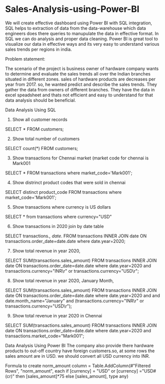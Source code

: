 # Sales-Analysis-using-Power-BI

We will create effective dashboard using Power BI with SQL integration, SQL helps to extraction of data from the data-warehouse which data engineers does there queries to manupulate the data in effective format. In SQL we can do analysis and proper data cleaning. Power BI is great tool to visualize our data in effective ways and its very easy to understand various sales trends per regions in india.


Problem statement:
  
The scenario of the project is business owner of hardware company wants to determine and evaluate the sales trends all over the Indian branches situated in different zones.
sales of hardware products are decreases per year from 2017. so, he wanted predict and describe the sales trends. They gather the data from owners of different branches.
They have the data in excel speadsheet and thats not efficient and easy to understand for that data analysis should be beneficial.
  

Data Analysis Using SQL
  
1) Show all customer records

SELECT * FROM customers;

2) Show total number of customers

SELECT count(*) FROM customers;

3) Show transactions for Chennai market (market code for chennai is Mark001

SELECT * FROM transactions where market_code='Mark001';

4) Show distrinct product codes that were sold in chennai

SELECT distinct product_code FROM transactions where market_code='Mark001';

5) Show transactions where currency is US dollars

SELECT * from transactions where currency="USD"

6) Show transactions in 2020 join by date table

SELECT transactions.*, date.* FROM transactions INNER JOIN date ON transactions.order_date=date.date where date.year=2020;

7) Show total revenue in year 2020,

SELECT SUM(transactions.sales_amount) FROM transactions INNER JOIN date ON transactions.order_date=date.date where date.year=2020 and transactions.currency="INR\r" or transactions.currency="USD\r";

8) Show total revenue in year 2020, January Month,

SELECT SUM(transactions.sales_amount) FROM transactions INNER JOIN date ON transactions.order_date=date.date where date.year=2020 and and date.month_name="January" and (transactions.currency="INR\r" or transactions.currency="USD\r");

9) Show total revenue in year 2020 in Chennai

SELECT SUM(transactions.sales_amount) FROM transactions INNER JOIN date ON transactions.order_date=date.date where date.year=2020 and transactions.market_code="Mark001";

Data Analysis Using Power BI
 The company also provide there hardware products to out-off country have foreign customers.so, at some rows the sales amount are in USD. we should convert all USD currency into INR.
  
Formula to create norm_amount column
= Table.AddColumn(#"Filtered Rows", "norm_amount", each if [currency] = "USD" or [currency] ="USD#(cr)" then [sales_amount]*75 else [sales_amount], type any)
